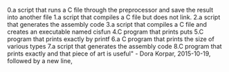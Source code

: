 0.a script that runs a C file through the preprocessor and save the result into another file
1.a script that compiles a C file but does not link.
2.a script that generates the assembly code
3.a script that compiles a C file and creates an executable named cisfun
4.C program that prints puts
5.C program that prints exactly by printf
6.a C program that prints the size of various types
7.a script that generates the assembly code
8.C program that prints exactly and that piece of art is useful" - Dora Korpar, 2015-10-19, followed by a new line,

